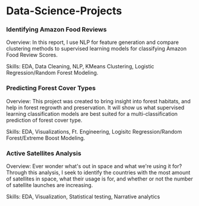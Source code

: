 # Data-Science-Projects


### Identifying Amazon Food Reviews 
Overview: In this report, I use NLP for feature generation and compare clustering methods to supervised learning models for classifying Amazon Food Review Scores. 

Skills: EDA, Data Cleaning, NLP, KMeans Clustering, Logistic Regression/Random Forest Modeling. 

### Predicting Forest Cover Types 
Overview: This project was created to bring insight into forest habitats, and help in forest regrowth and preservation. It will show us what supervised learning classification models are best suited for a multi-classification prediction of forest cover type. 

Skills: EDA, Visualizations, Ft. Engineering, Logisitc Regression/Random Forest/Extreme Boost Modeling. 

### Active Satellites Analysis 
Overview: Ever wonder what's out in space and what we're using it for? Through this analysis, I seek to identify the countries with the most amount of satellites in space, what their usage is for, and whether or not the number of satellite launches are increasing. 

Skills: EDA, Visualization, Statistical testing, Narrative analytics 
